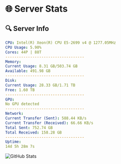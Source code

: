 # 🌐 Server Stats
## 🔍 Server Info
```yaml
CPU: Intel(R) Xeon(R) CPU E5-2699 v4 @ 1277.05MHz
CPU Usage: 5.90%
Cores: 44P | 88T
-----------------------------------
Memory:
Current Usage: 8.31 GB/503.74 GB
Available: 491.98 GB
-----------------------------------
Disk:
Current Usage: 28.33 GB/1.71 TB
Free: 1.60 TB
-----------------------------------
GPU:
No GPU detected
-----------------------------------
Network:
Current Transfer (Sent): 588.44 KB/s
Current Transfer (Received): 66.66 KB/s
Total Sent: 752.74 GB
Total Received: 158.28 GB
-----------------------------------
Uptime:
14d 5h 28m 7s
```
![GitHub Stats](https://img.shields.io/badge/Updated-2025-05-03_22:36:55-blue)